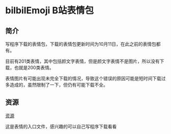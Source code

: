 # bilbilEmoji B站表情包

## 简介
写程序下载的表情包，下载的表情包更新时间为10月11日，在此之前的表情包都有。

目前有201类表情，其中包括颜文字表情，但是颜文字表情不是图片，所以没有下载，也就是200类表情。

表情图片有可能出现未完全下载的情况，导致这个错误的原因可能是短时间下载过多造成的，虽然限制了一下，但仍有可能下载不全。

## 资源
[资源](http://api.bilibili.com/x/emote/setting/panel?business=reply)

这是表情的入口文件，感兴趣的可以自己写程序下载看看
